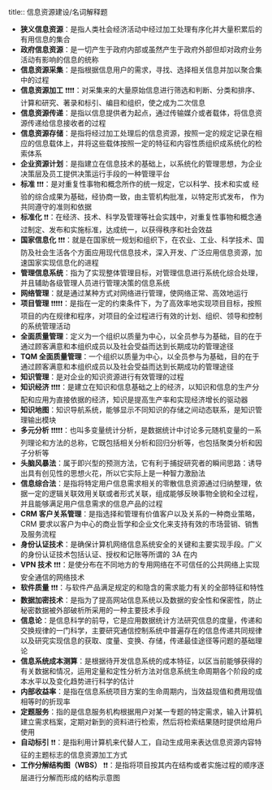 title:: 信息资源建设/名词解释题

- **狭义信息资源**：是指人类社会经济活动中经过加工处理有序化并大量积累后的有用信息的集合
- **政府信息资源**：是一切产生于政府内部或虽然产生于政府外部但却对政府业务活动有影响的信息的统称
- **信息资源采集**：是指根据信息用户的需求，寻找、选择相关信息并加以聚合集中的过程
- **信息资源加工** ❗️❗️❗️❗️：对采集来的大量原始信息进行筛选和判断、分类和排序、计算和研究、著录和标引、编目和组织，使之成为二次信息
- **信息资源传递**：是指以信息提供者为起点，通过传输媒介或者载体，将信息资源传递给信息接收者的过程
- **信息资源存储**：是指将经过加工处理后的信息资源，按照一定的规定记录在相应的信息载体上，井将这些载体按照一定的特征和内容性质组织成系统化的检索体系
- **企业资源计划**：是指建立在信息技术的基础上，以系统化的管理思想，为企业决策层及员工提供决策运行手段的一种管理平台
- **标准** ❗️❗️❗️：是对重复性事物和概念所作的统一规定，它以科学、技术和实或
  经验的综合成果为基础，经协商一致，由主管机构批准，以特定形式发布，
  作为共同遵守的准则和依据
- **标准化** ❗️❗️：在经济、技术、科学及管理等社会实践中，对重复性事物和概念通过制定、发布和实施标准，达成统一，以获得秩序和社会效益
- **国家信息化** ❗️❗️❗️：就是在国家统一规划和组织下，在农业、工业、科学技术、国防及社会生活各个方面应用现代信息技术，深入开发、广泛应用信息资源，加速国家实现信息化的进程
- **管理信息系统**：指为了实现整体管理目标，对管理信息进行系统化综合处理，并且辅助各级管理人员进行管理决策的信息系统
- **网络管理**：就是通过某种方式对网络进行管理，使网络正常、高效地运行
- **项目管理** ❗️❗️❗️❗️❗️：是指在一定的约束条件下，为了高效率地实现项目目标，按照项目的内在规律和程序，对项目的全过程进行有效的计划、组织、领导和控制的系统管理活动
- **全面质量管理**：定义为一个组织以质量为中心，以全员参与为基础，目的在于通过顾客满意和本组织成员以及社会受益而达到长期成功的管理途径
- **TQM 全面质量管理**：一个组织以质量为中心，以全员参与为基础，目的在于通过顾客满意和本组织成员以及社会受益而达到长期成功的管理途径
- **知识管理**：是对企业的知识资源进行有效管理的过程
- **知识经济** ❗️❗️❗️❗️：是建立在知识和信息基础之上的经济，以知识和信息的生产分配和应用为直接依据的经济，知识是提高生产率和实现经济增长的驱动器
- **知识地图**：知识导航系统，能够显示不同知识的存储之间动态联系，是知识管理输出模块
- **多元分析** ❗️❗️❗️❗️❗️：也叫多变量统计分析，是数据统计中讨论多元随机变量的一系列理论和方法的总称，它既包括相关分析和回归分析等，也包括聚类分析和因子分析等
- **头脑风暴法**：属于即兴型的预测方法，它有利于捕捉研究者的瞬间思路：诱导出具有创见性的思想火花，所以它实际上是一种智力激励法
- **信息综合法**：是指将特定用户信息需求相关的零散信息资源通过归纳整理，依据一定的逻辑关联效用关联或者形式关联，组成能够反映事物全貌和全过程，并且能够满足用户信息需求的信息产品的过程
- **CRM 客户关系管理**：是指选择和管理有价值客户以及关系的一种商业策略，CRM 要求以客户为中心的商业哲学和企业文化来支持有效的市场营销、销售及服务流程
- **身份认证技术**：是确保计算机网络信息系统安全的关键和主要实现手段。广义的身份认证技术包括认证、授权和记账等所谓的 3A 在内
- **VPN 技术** ❗️❗️❗️：是使分布在不同地方的专用网络在不可信任的公共网络上实现安全通信的网络技术
- **软件质量** ❗️❗️❗️：与软件产品满足规定的和隐含的需求能力有关的全部特征和特性
- **数据加密技术**：是指为了提高网站信息系统以及数据的安全性和保密性，防止秘密数据被外部破析所采用的一种主要技术手段
- **信息论**：是信息科学的前导，它是应用数据统计方法研究信息的度量，传递和交换规律的一门科学，主要研究通信控制系统中普遍存在的信息传递共同规律以及研究实现信息的获取、度量、变换、存储，传递最佳途径等问题的基础理论
- **信息系统成本测算**：是根据待开发信息系统的成本特征，以区当前能够获得的有关数据和情况，运用定量和定性分析方法对信息系统生命周期各个阶段的成本水平以及变化趋势进行科学的估计
- **内部收益率**：是指在信息系统项目方案的生命周期内，当效益现值和费用现值相等时的折现率
- **定题服务**：指的是信息服务机构根据用户对某一专题的特定需求，输入计算机建立需求档案，定期对新到的资料进行检索，然后将检索结果随时提供给用戶使用
- **自动标引** ❗️❗️：是指利用计算机来代替人工，自动生成用来表达信息资源内容特征的主题标志的信息资源加工方式
- **工作分解结构图（WBS）** ❗️❗️：是指将项目按其内在结构或者实施过程的顺序逐层进行分解而形成的结构示意图
